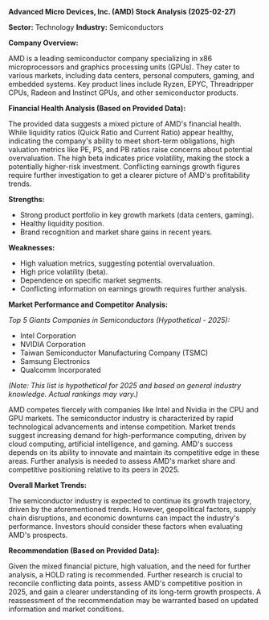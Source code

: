 **Advanced Micro Devices, Inc. (AMD) Stock Analysis (2025-02-27)**

**Sector:** Technology
**Industry:** Semiconductors

**Company Overview:**

AMD is a leading semiconductor company specializing in x86 microprocessors and graphics processing units (GPUs).  They cater to various markets, including data centers, personal computers, gaming, and embedded systems.  Key product lines include Ryzen, EPYC, Threadripper CPUs, Radeon and Instinct GPUs, and other semiconductor products.

**Financial Health Analysis (Based on Provided Data):**

The provided data suggests a mixed picture of AMD's financial health.  While liquidity ratios (Quick Ratio and Current Ratio) appear healthy, indicating the company's ability to meet short-term obligations, high valuation metrics like PE, PS, and PB ratios raise concerns about potential overvaluation.  The high beta indicates price volatility, making the stock a potentially higher-risk investment.  Conflicting earnings growth figures require further investigation to get a clearer picture of AMD's profitability trends.

**Strengths:**

* Strong product portfolio in key growth markets (data centers, gaming).
* Healthy liquidity position.
* Brand recognition and market share gains in recent years.

**Weaknesses:**

* High valuation metrics, suggesting potential overvaluation.
* High price volatility (beta).
* Dependence on specific market segments.
* Conflicting information on earnings growth requires further analysis.

**Market Performance and Competitor Analysis:**

*Top 5 Giants Companies in Semiconductors (Hypothetical - 2025):*
* Intel Corporation
* NVIDIA Corporation
* Taiwan Semiconductor Manufacturing Company (TSMC)
* Samsung Electronics
* Qualcomm Incorporated

*(Note: This list is hypothetical for 2025 and based on general industry knowledge.  Actual rankings may vary.)*

AMD competes fiercely with companies like Intel and Nvidia in the CPU and GPU markets.  The semiconductor industry is characterized by rapid technological advancements and intense competition.  Market trends suggest increasing demand for high-performance computing, driven by cloud computing, artificial intelligence, and gaming.  AMD's success depends on its ability to innovate and maintain its competitive edge in these areas.  Further analysis is needed to assess AMD's market share and competitive positioning relative to its peers in 2025.

**Overall Market Trends:**

The semiconductor industry is expected to continue its growth trajectory, driven by the aforementioned trends.  However, geopolitical factors, supply chain disruptions, and economic downturns can impact the industry's performance.  Investors should consider these factors when evaluating AMD's prospects.

**Recommendation (Based on Provided Data):**

Given the mixed financial picture, high valuation, and the need for further analysis, a HOLD rating is recommended.  Further research is crucial to reconcile conflicting data points, assess AMD's competitive position in 2025, and gain a clearer understanding of its long-term growth prospects.  A reassessment of the recommendation may be warranted based on updated information and market conditions.